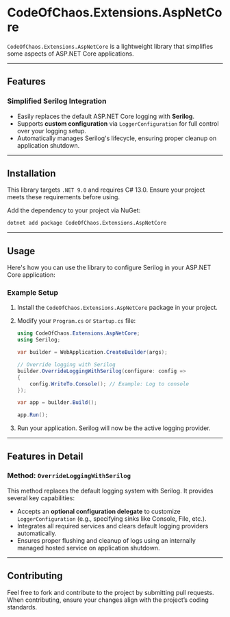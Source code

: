 ﻿# CodeOfChaos.Extensions.AspNetCore

`CodeOfChaos.Extensions.AspNetCore` is a lightweight library that simplifies some aspects of ASP.NET Core applications.

---

## Features

### Simplified Serilog Integration
- Easily replaces the default ASP.NET Core logging with **Serilog**.
- Supports **custom configuration** via `LoggerConfiguration` for full control over your logging setup.
- Automatically manages Serilog's lifecycle, ensuring proper cleanup on application shutdown.

---

## Installation

This library targets `.NET 9.0` and requires C# 13.0. Ensure your project meets these requirements before using.

Add the dependency to your project via NuGet:
```bash
dotnet add package CodeOfChaos.Extensions.AspNetCore
```

---

## Usage

Here's how you can use the library to configure Serilog in your ASP.NET Core application:

### Example Setup
1. Install the `CodeOfChaos.Extensions.AspNetCore` package in your project.
2. Modify your `Program.cs` or `Startup.cs` file:
   ```csharp
   using CodeOfChaos.Extensions.AspNetCore;
   using Serilog;

   var builder = WebApplication.CreateBuilder(args);

   // Override logging with Serilog
   builder.OverrideLoggingWithSerilog(configure: config =>
   {
       config.WriteTo.Console(); // Example: Log to console
   });

   var app = builder.Build();

   app.Run();
   ```

3. Run your application. Serilog will now be the active logging provider.

---

## Features in Detail

### Method: `OverrideLoggingWithSerilog`
This method replaces the default logging system with Serilog. It provides several key capabilities:
- Accepts an **optional configuration delegate** to customize `LoggerConfiguration` (e.g., specifying sinks like Console, File, etc.).
- Integrates all required services and clears default logging providers automatically.
- Ensures proper flushing and cleanup of logs using an internally managed hosted service on application shutdown.

---

## Contributing

Feel free to fork and contribute to the project by submitting pull requests. When contributing, ensure your changes align with the project’s coding standards.